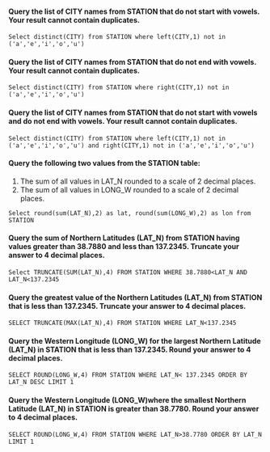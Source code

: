 #### Query the list of CITY names from STATION that do not start with vowels. Your result cannot contain duplicates.
```Select distinct(CITY) from STATION where left(CITY,1) not in ('a','e','i','o','u')```

#### Query the list of CITY names from STATION that do not end with vowels. Your result cannot contain duplicates.
```Select distinct(CITY) from STATION where right(CITY,1) not in ('a','e','i','o','u')```

#### Query the list of CITY names from STATION that do not start with vowels and do not end with vowels. Your result cannot contain duplicates.
```Select distinct(CITY) from STATION where left(CITY,1) not in ('a','e','i','o','u') and right(CITY,1) not in ('a','e','i','o','u')```

#### Query the following two values from the STATION table:
1. The sum of all values in LAT_N rounded to a scale of 2 decimal places.
2. The sum of all values in LONG_W rounded to a scale of 2 decimal places.
```
Select round(sum(LAT_N),2) as lat, round(sum(LONG_W),2) as lon from STATION 
```
#### Query the sum of Northern Latitudes (LAT_N) from STATION having values greater than 38.7880 and less than 137.2345. Truncate your answer to 4 decimal places.
```Select TRUNCATE(SUM(LAT_N),4) FROM STATION WHERE 38.7880<LAT_N AND LAT_N<137.2345```

#### Query the greatest value of the Northern Latitudes (LAT_N) from STATION that is less than 137.2345. Truncate your answer to 4 decimal places.
```SELECT TRUNCATE(MAX(LAT_N),4) FROM STATION WHERE LAT_N<137.2345```

#### Query the Western Longitude (LONG_W) for the largest Northern Latitude (LAT_N) in STATION that is less than 137.2345. Round your answer to 4 decimal places.
```SELECT ROUND(LONG_W,4) FROM STATION WHERE LAT_N< 137.2345 ORDER BY LAT_N DESC LIMIT 1```

#### Query the Western Longitude (LONG_W)where the smallest Northern Latitude (LAT_N) in STATION is greater than 38.7780. Round your answer to 4 decimal places.
```SELECT ROUND(LONG_W,4) FROM STATION WHERE LAT_N>38.7780 ORDER BY LAT_N LIMIT 1```
